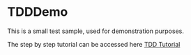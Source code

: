 # TDDDemo
This is a small test sample, used for demonstration purposes.

The step by step tutorial can be accessed here
[TDD Tutorial](doc/TDD-Tutorial.pdf)
